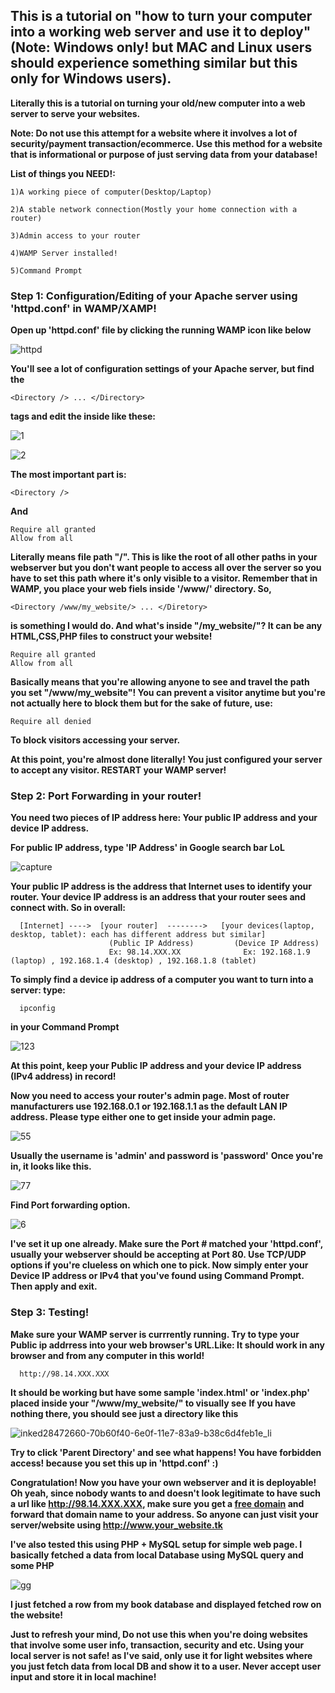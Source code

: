 ## This is a tutorial on "how to turn your computer into a working web server and use it to deploy" (Note: Windows only! but MAC and Linux users should experience something similar but this only for Windows users).

**Literally this is a tutorial on turning your old/new computer into a web server to serve your websites.**

**Note: Do not use this attempt for a website where it involves a lot of security/payment transaction/ecommerce. Use this method for a website that is informational or purpose of just serving data from your database!**

**List of things you NEED!:** 

    1)A working piece of computer(Desktop/Laptop)
    
    2)A stable network connection(Mostly your home connection with a router)
    
    3)Admin access to your router
    
    4)WAMP Server installed!
    
    5)Command Prompt
    
### Step 1: Configuration/Editing of your Apache server using 'httpd.conf' in WAMP/XAMP!

**Open up 'httpd.conf' file by clicking the running WAMP icon like below**

![httpd](https://user-images.githubusercontent.com/10924864/28470624-4336c318-6e08-11e7-8b48-6aa47f8fc903.PNG)

**You'll see a lot of configuration settings of your Apache server, but find the**

    <Directory /> ... </Directory>

**tags and edit the inside like these:**

![1](https://user-images.githubusercontent.com/10924864/28470783-d8b09c52-6e08-11e7-9744-233391087c68.PNG)

![2](https://user-images.githubusercontent.com/10924864/28470784-d8b7752c-6e08-11e7-8a68-52ad7eda7e0d.PNG)

**The most important part is:**

    <Directory />
    
**And**

    Require all granted
    Allow from all 

**<Directory /> Literally means file path "/". This is like the root of all other paths in your webserver but you don't want people to access all over the server so you have to set this path where it's only visible to a visitor. Remember that in WAMP, you place your web fiels inside '/www/' directory. So,**

    <Directory /www/my_website/> ... </Diretory> 
    
**is something I would do. And what's inside "/my_website/"? It can be any HTML,CSS,PHP files to construct your website!**

    Require all granted
    Allow from all
    
**Basically means that you're allowing anyone to see and travel the path you set "/www/my_website"! You can prevent a visitor anytime but you're not actually here to block them but for the sake of future, use:**

    Require all denied 
    
**To block visitors accessing your server.**

**At this point, you're almost done literally! You just configured your server to accept any visitor. RESTART your WAMP server!**

### Step 2: Port Forwarding in your router!

**You need two pieces of IP address here: Your public IP address and your device IP address.**

**For public IP address, type 'IP Address' in Google search bar LoL**

![capture](https://user-images.githubusercontent.com/10924864/28471589-a77b3450-6e0b-11e7-9a08-2e1d1d623302.PNG)

**Your public IP address is the address that Internet uses to identify your router. Your device IP address is an address that your router sees and connect with. So in overall:**

      [Internet] ---->  [your router]  -------->   [your devices(laptop, desktop, tablet): each has different address but similar]
                          (Public IP Address)         (Device IP Address)
                          Ex: 98.14.XXX.XX              Ex: 192.168.1.9 (laptop) , 192.168.1.4 (desktop) , 192.168.1.8 (tablet)

**To simply find a device ip address of a computer you want to turn into a server: type:**

      ipconfig

**in your Command Prompt**

![123](https://user-images.githubusercontent.com/10924864/28472029-1e9dcbe6-6e0d-11e7-9b25-18ef39d11a62.PNG)

**At this point, keep your Public IP address and your device IP address (IPv4 address) in record!**

**Now you need to access your router's admin page. Most of router manufacturers use 192.168.0.1 or 192.168.1.1 as the default LAN IP address. Please type either one to get inside your admin page.**

![55](https://user-images.githubusercontent.com/10924864/28472192-9970c7d8-6e0d-11e7-8423-cde8d0669ed0.PNG)

**Usually the username is 'admin' and password is 'password'**
**Once you're in, it looks like this.**

![77](https://user-images.githubusercontent.com/10924864/28472316-1aa3ba04-6e0e-11e7-9a66-b2c8777e6229.PNG)

**Find Port forwarding option.**

![6](https://user-images.githubusercontent.com/10924864/28472317-1aa51048-6e0e-11e7-96d9-491564326d48.PNG)

**I've set it up one already. Make sure the Port # matched your 'httpd.conf', usually your webserver should be accepting at Port 80. Use TCP/UDP options if you're clueless on which one to pick. Now simply enter your Device IP address or IPv4 that you've found using Command Prompt. Then apply and exit.**

### Step 3: Testing! 

**Make sure your WAMP server is currrently running. Try to type your Public ip addrress into your web browser's URL.Like: It should work in any browser and from any computer in this world!**

      http://98.14.XXX.XXX
      
**It should be working but have some sample 'index.html' or 'index.php' placed inside your "/www/my_website/" to visually see** 
**If you have nothing there, you should see just a directory like this**

![inked28472660-70b60f40-6e0f-11e7-83a9-b38c6d4feb1e_li](https://user-images.githubusercontent.com/10924864/28500571-9b4619a0-6f98-11e7-9357-ce0dcb5a7265.jpg)

**Try to click 'Parent Directory' and see what happens! You have forbidden access! because you set this up in 'httpd.conf' :)** 

**Congratulation! Now you have your own webserver and it is deployable! Oh yeah, since nobody wants to and doesn't look legitimate to have such a url like http://98.14.XXX.XXX, make sure you get a [free domain](http://www.dot.tk/en/index.html?lang=en) and forward that domain name to your address. So anyone can just visit your server/website using http://www.your_website.tk**

**I've also tested this using PHP + MySQL setup for simple web page. I basically fetched a data from local Database using MySQL query and some PHP** 

![gg](https://user-images.githubusercontent.com/10924864/28472910-90972d48-6e10-11e7-8aaf-8b8abc49b6d1.PNG)

**I just fetched a row from my book database and displayed fetched row on the website!**

**Just to refresh your mind, Do not use this when you're doing websites that involve some user info, transaction, security and etc. Using your local server is not safe! as I've said, only use it for light websites where you just fetch data from local DB and show it to a user. Never accept user input and store it in local machine!** 







